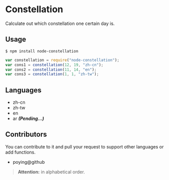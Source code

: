 Constellation
==================

Calculate out which constellation one certain day is.

Usage
------------------

```shell
$ npm install node-constellation
```

```javascript
var constellation = require("node-constellation");
var cons1 = constellation(12, 19, "zh-cn");
var cons2 = constellation(11, 14, "en");
var cons3 = constellation(1, 1, "zh-tw");
```
Languages
------------------

  + zh-cn
  + zh-tw
  + en
  + ar ***(Pending...)***

Contributors
------------------

You can contribute to it and pull your request to support other languages or add functions.

  + poying@github

> **Attention:** in alphabetical order.


